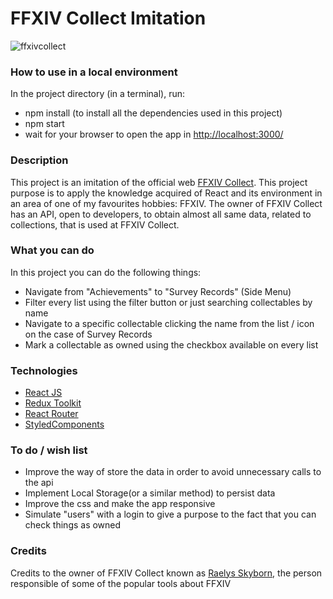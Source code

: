 # FFXIV Collect Imitation

![ffxivcollect](https://user-images.githubusercontent.com/60881246/235289715-0844d0b7-f4ce-440c-9716-0765134e7002.png)

### How to use in a local environment
In the project directory (in a terminal), run:
- npm install  (to install all the dependencies used in this project)
- npm start 
- wait for your browser to open the app in [http://localhost:3000/](http://localhost:3000/)

### Description
This project is an imitation of the official web [FFXIV Collect](https://ffxivcollect.com/). This project purpose is to apply the knowledge acquired of React and its environment in an area of one of my favourites hobbies: FFXIV. The owner of FFXIV Collect has an API, open to developers, to obtain almost all same data, related to collections, that is used at FFXIV Collect.

### What you can do

In this project you can do the following things:
- Navigate from "Achievements" to "Survey Records" (Side Menu)
- Filter every list using the filter button or just searching collectables by name
- Navigate to a specific collectable clicking the name from the list / icon on the case of Survey Records
- Mark a collectable as owned using the checkbox available on every list

### Technologies

 - [React JS](https://react.dev/)
 - [Redux Toolkit](https://redux-toolkit.js.org/)
 - [React Router](https://reactrouter.com/en/main/)
 - [StyledComponents](https://styled-components.com/)

### To do / wish list
- Improve the way of store the data in order to avoid unnecessary calls to the api
- Implement Local Storage(or a similar method) to persist data
- Improve the css and make the app responsive
- Simulate "users" with a login to give a purpose to the fact that you can check things as owned

### Credits

Credits to the owner of FFXIV Collect known as [Raelys Skyborn](https://github.com/mattantonelli), the person responsible of some of the popular tools about FFXIV
